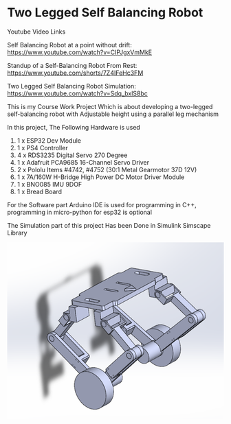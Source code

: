 # Two Legged Self Balancing Robot

Youtube Video Links 

Self Balancing Robot at a point without drift: https://www.youtube.com/watch?v=CIPJgxVmMkE

Standup of a Self-Balancing Robot From Rest: https://www.youtube.com/shorts/7Z4IFeHc3FM

Two Legged Self Balancing Robot Simulation: https://www.youtube.com/watch?v=Sdq_bxlS8bc

This is my Course Work Project Which is about developing a two-legged self-balancing robot with Adjustable height using a parallel leg mechanism

In this project, The Following Hardware is used

1. 1 x ESP32 Dev Module  
2. 1 x PS4 Controller
3. 4 x RDS3235 Digital Servo 270 Degree
4. 1 x Adafruit PCA9685 16-Channel Servo Driver
5. 2 x Pololu Items #4742, #4752 (30:1 Metal Gearmotor 37D 12V)
6. 1 x 7A/160W H-Bridge High Power DC Motor Driver Module
7. 1 x BNO085 IMU 9DOF
8. 1 x Bread Board

For the Software part Arduino IDE is used for programming in C++, programming in micro-python for esp32 is optional


The Simulation part of this project Has been Done in Simulink Simscape Library

![image](Images/Solid_assembly_image.png)
